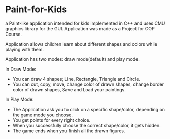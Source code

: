 # Paint-for-Kids
a Paint-like application intended for kids implemented in C++ and uses CMU graphics library for the GUI.
Application was made as a Project for OOP Course. 

Application allows children learn about different shapes and colors while playing with them. 

Application has two modes: draw mode(default) and play mode.

In Draw Mode:
- You can draw 4 shapes; Line, Rectangle, Triangle and Circle.
- You can cut, copy, move, change color of drawn shapes, change border color of drawn shapes, Save and Load your paintings.

In Play Mode:
- The Application ask you to click on a specific shape/color, depending on the game mode you choose.
- You get points for every right choice.
- When you successfully choose the correct shape/color, it gets hidden. 
- The game ends when you finish all the drawn figures.
